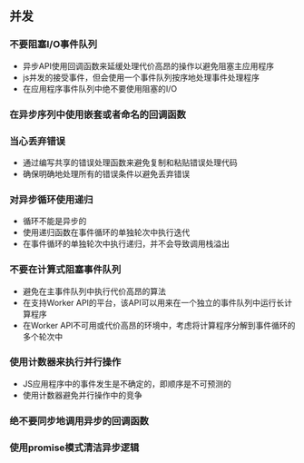 ## 并发

### 不要阻塞I/O事件队列

- 异步API使用回调函数来延缓处理代价高昂的操作以避免阻塞主应用程序
- js并发的接受事件，但会使用一个事件队列按序地处理事件处理程序
- 在应用程序事件队列中绝不要使用阻塞的I/O

### 在异步序列中使用嵌套或者命名的回调函数

### 当心丢弃错误

- 通过编写共享的错误处理函数来避免复制和粘贴错误处理代码
- 确保明确地处理所有的错误条件以避免丢弃错误

### 对异步循环使用递归

- 循环不能是异步的
- 使用递归函数在事件循环的单独轮次中执行迭代
- 在事件循环的单独轮次中执行递归，并不会导致调用栈溢出

### 不要在计算式阻塞事件队列

- 避免在主事件队列中执行代价高昂的算法
- 在支持Worker API的平台，该API可以用来在一个独立的事件队列中运行长计算程序
- 在Worker API不可用或代价高昂的环境中，考虑将计算程序分解到事件循环的多个轮次中

### 使用计数器来执行并行操作

- JS应用程序中的事件发生是不确定的，即顺序是不可预测的
- 使用计数器避免并行操作中的竞争

### 绝不要同步地调用异步的回调函数

### 使用promise模式清洁异步逻辑